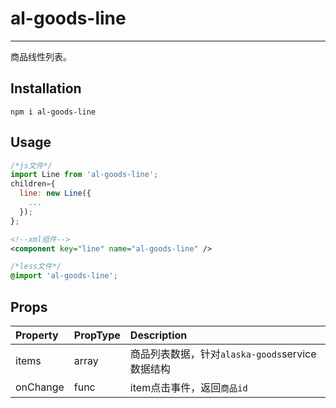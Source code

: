# al-goods-line
-------------
商品线性列表。

## Installation
```
npm i al-goods-line
```

## Usage
```js
/*js文件*/
import Line from 'al-goods-line';
children={
  line: new Line({
    ...
  });
};
```
```xml
<!--xml组件-->
<component key="line" name="al-goods-line" />
```
```css
/*less文件*/
@import 'al-goods-line';
```
## Props
|Property | PropType |Description|
|:---------|:----|:------|
|items|array|商品列表数据，针对`alaska-goods`service数据结构|
|onChange|func|item点击事件，返回`商品id`|